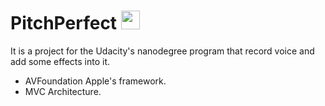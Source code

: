 # PitchPerfect <img src="https://gist.githubusercontent.com/bietkul/20f702276adff150f3cc4502254665d2/raw/02a339636df69878b48608468f4f25333d3ef8c9/animation.gif" width="30px">

It is a project for the Udacity's nanodegree program that record voice and add some effects into it.

- AVFoundation Apple's framework.
- MVC Architecture.

